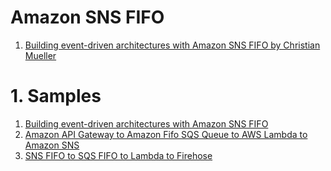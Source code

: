 <h1>Amazon SNS FIFO</h1>

1. [Building event-driven architectures with Amazon SNS FIFO by Christian Mueller](https://aws.amazon.com/blogs/compute/building-event-driven-architectures-with-amazon-sns-fifo/?ref=serverlessland)

# 1. Samples

1. [Building event-driven architectures with Amazon SNS FIFO](https://github.com/aws-samples/event-driven-architecture-with-amazon-sns-fifo)
2. [Amazon API Gateway to Amazon Fifo SQS Queue to AWS Lambda to Amazon SNS](https://serverlessland.com/patterns/apigw-http-api-fifo-sqs-lambda-sns-sam)
3. [SNS FIFO to SQS FIFO to Lambda to Firehose](https://serverlessland.com/patterns/sns-sqs-lambda-firehose-s3-terraform)